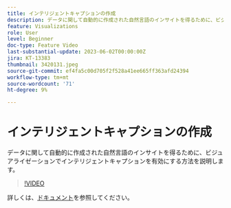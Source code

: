 ```yaml
---
title: インテリジェントキャプションの作成
description: データに関して自動的に作成された自然言語のインサイトを得るために、ビジュアライゼーションでインテリジェントキャプションを有効にする方法を説明します。
feature: Visualizations
role: User
level: Beginner
doc-type: Feature Video
last-substantial-update: 2023-06-02T00:00:00Z
jira: KT-13383
thumbnail: 3420131.jpeg
source-git-commit: ef4fa5c00d705f2f528a41ee665ff363afd24394
workflow-type: tm+mt
source-wordcount: '71'
ht-degree: 9%

---
```



# インテリジェントキャプションの作成

データに関して自動的に作成された自然言語のインサイトを得るために、ビジュアライゼーションでインテリジェントキャプションを有効にする方法を説明します。

>[!VIDEO](https://video.tv.adobe.com/v/3420131/?learn=on)

詳しくは、[ドキュメント](https://experienceleague.adobe.com/docs/analytics-platform/using/cja-workspace/visualizations/intelligent-captions.html?lang=en)を参照してください。
